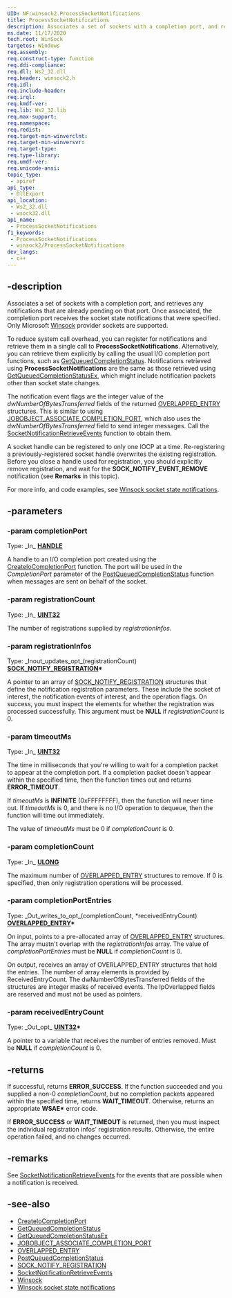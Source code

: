 ```yaml
---
UID: NF:winsock2.ProcessSocketNotifications
title: ProcessSocketNotifications
description: Associates a set of sockets with a completion port, and retrieves any notifications that are already pending on that port. Once associated, the completion port receives the socket state notifications that were specified.
ms.date: 11/17/2020
tech.root: WinSock
targetos: Windows
req.assembly: 
req.construct-type: function
req.ddi-compliance: 
req.dll: Ws2_32.dll
req.header: winsock2.h
req.idl: 
req.include-header: 
req.irql: 
req.kmdf-ver: 
req.lib: Ws2_32.lib
req.max-support: 
req.namespace: 
req.redist: 
req.target-min-winverclnt: 
req.target-min-winversvr: 
req.target-type: 
req.type-library: 
req.umdf-ver: 
req.unicode-ansi: 
topic_type:
 - apiref
api_type:
 - DllExport
api_location:
 - Ws2_32.dll
 - wsock32.dll
api_name:
 - ProcessSocketNotifications
f1_keywords:
 - ProcessSocketNotifications
 - winsock2/ProcessSocketNotifications
dev_langs:
 - c++
---
```


## -description

Associates a set of sockets with a completion port, and retrieves any notifications that are already pending on that port. Once associated, the completion port receives the socket state notifications that were specified. Only Microsoft [Winsock](/windows/win32/winsock/windows-sockets-start-page-2) provider sockets are supported.

To reduce system call overhead, you can register for notifications and retrieve them in a single call to **ProcessSocketNotifications**. Alternatively, you can retrieve them explicitly by calling the usual I/O completion port functions, such as [GetQueuedCompletionStatus](/windows/win32/api/ioapiset/nf-ioapiset-getqueuedcompletionstatus). Notifications retrieved using **ProcessSocketNotifications** are the same as those retrieved using [GetQueuedCompletionStatusEx](/windows/win32/api/ioapiset/nf-ioapiset-getqueuedcompletionstatusex), which might include notification packets other than socket state changes.

The notification event flags are the integer value of the *dwNumberOfBytesTransferred* fields of the returned [OVERLAPPED_ENTRY](/windows/win32/api/minwinbase/ns-minwinbase-overlapped_entry) structures. This is similar to using [JOBOBJECT_ASSOCIATE_COMPLETION_PORT](/windows/win32/api/winnt/ns-winnt-jobobject_associate_completion_port), which also uses the *dwNumberOfBytesTransferred* field to send integer messages. Call the [SocketNotificationRetrieveEvents](/windows/win32/api/winsock2/nf-winsock2-socketnotificationretrieveevents) function to obtain them.

A socket handle can be registered to only one IOCP at a time. Re-registering a previously-registered socket handle overwrites the existing registration. Before you close a handle used for registration, you should explicitly remove registration, and wait for the **SOCK_NOTIFY_EVENT_REMOVE** notification (see **Remarks** in this topic).

For more info, and code examples, see [Winsock socket state notifications](/windows/win32/winsock/winsock-socket-state-notifications).

## -parameters

### -param completionPort

Type: \_In\_ **[HANDLE](/windows/win32/winprog/windows-data-types)**

A handle to an I/O completion port created using the [CreateIoCompletionPort](/windows/win32/fileio/createiocompletionport) function. The port will be used in the *CompletionPort* parameter of the [PostQueuedCompletionStatus](/windows/win32/fileio/postqueuedcompletionstatus) function when messages are sent on behalf of the socket.

### -param registrationCount

Type: \_In\_ **[UINT32](/windows/win32/winprog/windows-data-types)**

The number of registrations supplied by *registrationInfos*.

### -param registrationInfos

Type: \_Inout\_updates\_opt\_(registrationCount) **[SOCK_NOTIFY_REGISTRATION](/windows/win32/api/winsock2/ns-winsock2-sock_notify_registration)\***

A pointer to an array of [SOCK_NOTIFY_REGISTRATION](/windows/win32/api/winsock2/ns-winsock2-sock_notify_registration) structures that define the notification registration parameters. These include the socket of interest, the notification events of interest, and the operation flags. On success, you must inspect the elements for whether the registration was processed successfully. This argument must be **NULL** if *registrationCount* is 0.

### -param timeoutMs

Type: \_In\_ **[UINT32](/windows/win32/winprog/windows-data-types)**

The time in milliseconds that you're willing to wait for a completion packet to appear at the completion port. If a completion packet doesn't appear within the specified time, then the function times out and returns **ERROR_TIMEOUT**.

If *timeoutMs* is **INFINITE** (0xFFFFFFFF), then the function will never time out. If *timeoutMs* is 0, and there is no I/O operation to dequeue, then the function will time out immediately.

The value of *timeoutMs* must be 0 if *completionCount* is 0.

### -param completionCount

Type: \_In\_ **[ULONG](/windows/win32/winprog/windows-data-types)**

The maximum number of [OVERLAPPED_ENTRY](/windows/win32/api/minwinbase/ns-minwinbase-overlapped_entry) structures to remove. If 0 is specified, then only registration operations will be processed. 

### -param completionPortEntries

Type: \_Out\_writes\_to\_opt\_(completionCount, *receivedEntryCount) **[OVERLAPPED_ENTRY](/windows/win32/api/minwinbase/ns-minwinbase-overlapped_entry)\***

On input, points to a pre-allocated array of [OVERLAPPED_ENTRY](/windows/win32/api/minwinbase/ns-minwinbase-overlapped_entry) structures. The array mustn't overlap with the *registrationInfos* array. The value of *completionPortEntries* must be **NULL** if *completionCount* is 0.

On output, receives an array of OVERLAPPED_ENTRY structures that hold the entries. The number of array elements is provided by ReceivedEntryCount. The dwNumberOfBytesTransferred fields of the structures are integer masks of received events. The lpOverlapped fields are reserved and must not be used as pointers.

### -param receivedEntryCount

Type: \_Out\_opt\_ **[UINT32](/windows/win32/winprog/windows-data-types)\***

A pointer to a variable that receives the number of entries removed. Must be **NULL** if *completionCount* is 0.

## -returns

If successful, returns **ERROR_SUCCESS**. If the function succeeded and you supplied a non-0 *completionCount*, but no completion packets appeared within the specified time, returns **WAIT_TIMEOUT**. Otherwise, returns an appropriate **WSAE\*** error code.

If **ERROR_SUCCESS** or **WAIT_TIMEOUT** is returned, then you must inspect the individual registration infos' registration results. Otherwise, the entire operation failed, and no changes occurred.

## -remarks

See [SocketNotificationRetrieveEvents](/windows/win32/api/winsock2/nf-winsock2-socketnotificationretrieveevents) for the events that are possible when a notification is received.

## -see-also

* [CreateIoCompletionPort](/windows/win32/fileio/createiocompletionport)
* [GetQueuedCompletionStatus](/windows/win32/api/ioapiset/nf-ioapiset-getqueuedcompletionstatus)
* [GetQueuedCompletionStatusEx](/windows/win32/api/ioapiset/nf-ioapiset-getqueuedcompletionstatusex)
* [JOBOBJECT_ASSOCIATE_COMPLETION_PORT](/windows/win32/api/winnt/ns-winnt-jobobject_associate_completion_port)
* [OVERLAPPED_ENTRY](/windows/win32/api/minwinbase/ns-minwinbase-overlapped_entry)
* [PostQueuedCompletionStatus](/windows/win32/fileio/postqueuedcompletionstatus)
* [SOCK_NOTIFY_REGISTRATION](/windows/win32/api/winsock2/ns-winsock2-sock_notify_registration)
* [SocketNotificationRetrieveEvents](/windows/win32/api/winsock2/nf-winsock2-socketnotificationretrieveevents)
* [Winsock](/windows/win32/winsock/windows-sockets-start-page-2)
* [Winsock socket state notifications](/windows/win32/winsock/winsock-socket-state-notifications)
